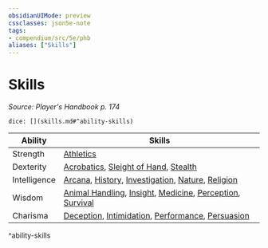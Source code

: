```yaml
---
obsidianUIMode: preview
cssclasses: json5e-note
tags:
- compendium/src/5e/phb
aliases: ["Skills"]
---
```

# Skills
*Source: Player's Handbook p. 174* 

`dice: [](skills.md#^ability-skills)`

| Ability | Skills |
|---------|--------|
| Strength | [Athletics](/compendium/rules/skills.md#Athletics) |
| Dexterity | [Acrobatics](/compendium/rules/skills.md#Acrobatics), [Sleight of Hand](/compendium/rules/skills.md#Sleight%20of%20Hand), [Stealth](/compendium/rules/skills.md#Stealth) |
| Intelligence | [Arcana](/compendium/rules/skills.md#Arcana), [History](/compendium/rules/skills.md#History), [Investigation](/compendium/rules/skills.md#Investigation), [Nature](/compendium/rules/skills.md#Nature), [Religion](/compendium/rules/skills.md#Religion) |
| Wisdom | [Animal Handling](/compendium/rules/skills.md#Animal%20Handling), [Insight](/compendium/rules/skills.md#Insight), [Medicine](/compendium/rules/skills.md#Medicine), [Perception](/compendium/rules/skills.md#Perception), [Survival](/compendium/rules/skills.md#Survival) |
| Charisma | [Deception](/compendium/rules/skills.md#Deception), [Intimidation](/compendium/rules/skills.md#Intimidation), [Performance](/compendium/rules/skills.md#Performance), [Persuasion](/compendium/rules/skills.md#Persuasion) |
^ability-skills